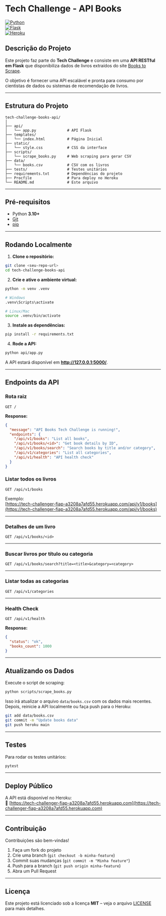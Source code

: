 # Tech Challenge - API Books

[![Python](https://img.shields.io/badge/Python-3.10%2B-blue.svg)](https://www.python.org/)  
[![Flask](https://img.shields.io/badge/Flask-2.x-green.svg)](https://flask.palletsprojects.com/)  
[![Heroku](https://img.shields.io/badge/Deploy-Heroku-purple.svg)](https://tech-challenge-books-api-162d6be10e8a.herokuapp.com)  

## Descrição do Projeto
Este projeto faz parte do **Tech Challenge** e consiste em uma **API RESTful em Flask** que disponibiliza dados de livros extraídos do site [Books to Scrape](https://books.toscrape.com/).  

O objetivo é fornecer uma API escalável e pronta para consumo por cientistas de dados ou sistemas de recomendação de livros.

---

## Estrutura do Projeto

```
tech-challenge-books-api/
│
├── api/
│   └── app.py              # API Flask
├── templates/
│   └── index.html          # Página Inicial
├── static/
│   └── style.css           # CSS da interface
├── scripts/
│   └── scrape_books.py     # Web scraping para gerar CSV
├── data/
│   └── books.csv           # CSV com os livros
├── tests/                  # Testes unitários
├── requirements.txt        # Dependências do projeto
├── Procfile                # Para deploy no Heroku
└── README.md               # Este arquivo
```

---

## Pré-requisitos

- Python **3.10+**  
- [Git](https://git-scm.com/)  
- [pip](https://pip.pypa.io/)  

---

## Rodando Localmente

1. **Clone o repositório:**
```bash
git clone <seu-repo-url>
cd tech-challenge-books-api
```

2. **Crie e ative o ambiente virtual:**
```bash
python -m venv .venv

# Windows
.venv\Scripts\activate

# Linux/Mac
source .venv/bin/activate
```

3. **Instale as dependências:**
```bash
pip install -r requirements.txt
```

4. **Rode a API:**
```bash
python api/app.py
```

A API estará disponível em **http://127.0.0.1:5000/**.

---

## Endpoints da API

### Rota raiz
```http
GET /
```
**Response:**
```json
{
  "message": "API Books Tech Challenge is running!",
  "endpoints": {
    "/api/v1/books": "List all books",
    "/api/v1/books/<id>": "Get book details by ID",
    "/api/v1/books/search": "Search books by title and/or category",
    "/api/v1/categories": "List all categories",
    "/api/v1/health": "API health check"
  }
}
```

### Listar todos os livros
```http
GET /api/v1/books
```
Exemplo:  
[https://tech-challenger-fiap-a3208a7afd55.herokuapp.com/api/v1/books](https://tech-challenger-fiap-a3208a7afd55.herokuapp.com/api/v1/books)

---

### Detalhes de um livro
```http
GET /api/v1/books/<id>
```

---

### Buscar livros por título ou categoria
```http
GET /api/v1/books/search?title=<title>&category=<category>
```

---

### Listar todas as categorias
```http
GET /api/v1/categories
```

---

### Health Check
```http
GET /api/v1/health
```
**Response:**
```json
{
  "status": "ok",
  "books_count": 1000
}
```

---

## Atualizando os Dados

Execute o script de scraping:
```bash
python scripts/scrape_books.py
```

Isso irá atualizar o arquivo `data/books.csv` com os dados mais recentes.  
Depois, reinicie a API localmente ou faça push para o Heroku:

```bash
git add data/books.csv
git commit -m "Update books data"
git push heroku main
```

---

## Testes

Para rodar os testes unitários:
```bash
pytest
```

---

## Deploy Público

A API está disponível no Heroku:  
🔗 [https://tech-challenger-fiap-a3208a7afd55.herokuapp.com](https://tech-challenger-fiap-a3208a7afd55.herokuapp.com)

---

## Contribuição

Contribuições são bem-vindas!  
1. Faça um fork do projeto  
2. Crie uma branch (`git checkout -b minha-feature`)  
3. Commit suas mudanças (`git commit -m "Minha feature"`)  
4. Push para a branch (`git push origin minha-feature`)  
5. Abra um Pull Request  

---

## Licença

Este projeto está licenciado sob a licença **MIT** – veja o arquivo [LICENSE](LICENSE) para mais detalhes.
